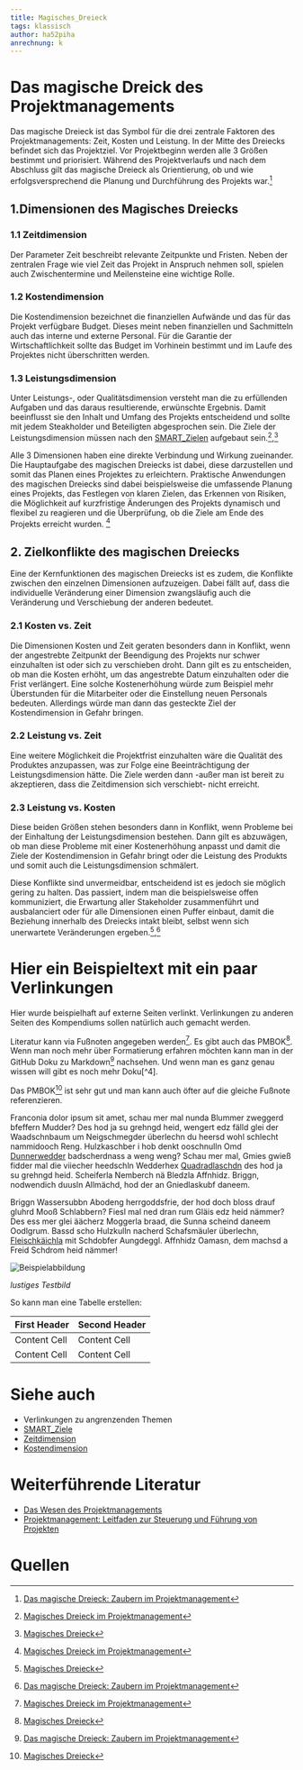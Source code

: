 ```yaml
---
title: Magisches_Dreieck
tags: klassisch
author: ha52piha
anrechnung: k
---
```

# Das magische Dreick des Projektmanagements
Das magische Dreieck ist das Symbol für die drei zentrale Faktoren des Projektmanagements: Zeit, Kosten und Leistung. In der Mitte des Dreiecks befindet sich das Projektziel. Vor Projektbeginn werden alle 3 Größen bestimmt und priorisiert. 
Während des Projektverlaufs und nach dem Abschluss gilt das magische Dreieck als Orientierung, ob und wie erfolgsversprechend die Planung und Durchführung des Projekts war.[^3]

## 1.Dimensionen des Magisches Dreiecks
### 1.1	Zeitdimension
Der Parameter Zeit beschreibt relevante Zeitpunkte und Fristen. Neben der zentralen Frage wie viel Zeit das Projekt in Anspruch nehmen soll, spielen auch Zwischentermine und Meilensteine eine wichtige Rolle.
### 1.2	Kostendimension
Die Kostendimension bezeichnet die finanziellen Aufwände und das für das Projekt verfügbare Budget. Dieses meint neben finanziellen und Sachmitteln auch das interne und externe Personal. Für die Garantie der Wirtschaftlichkeit sollte das Budget im Vorhinein bestimmt und im Laufe des Projektes nicht überschritten werden.
### 1.3	Leistungsdimension
Unter Leistungs-, oder Qualitätsdimension versteht man die zu erfüllenden Aufgaben und das daraus resultierende, erwünschte Ergebnis. Damit beeinflusst sie den Inhalt und Umfang des Projekts entscheidend und sollte mit jedem Steakholder und Beteiligten abgesprochen sein. Die Ziele der Leistungsdimension müssen nach den [SMART_Zielen](SMART_Ziele.md)
 aufgebaut sein.[^1],[^2]

Alle 3 Dimensionen haben eine direkte Verbindung und Wirkung zueinander. Die Hauptaufgabe des magischen Dreiecks ist dabei, diese darzustellen und somit das Planen eines Projektes zu erleichtern. Praktische Anwendungen des magischen Dreiecks sind dabei beispielsweise die umfassende Planung eines Projekts, das Festlegen von klaren Zielen, das Erkennen von Risiken, die Möglichkeit auf kurzfristige Änderungen des Projekts dynamisch und flexibel zu reagieren und die Überprüfung, ob die Ziele am Ende des Projekts erreicht wurden. [^1]

## 2. Zielkonflikte des magischen Dreiecks
Eine der Kernfunktionen des magischen Dreiecks ist es zudem, die Konflikte zwischen den einzelnen Dimensionen aufzuzeigen. Dabei fällt auf, dass die individuelle Veränderung einer Dimension zwangsläufig auch die Veränderung und Verschiebung der anderen bedeutet. 
### 2.1 Kosten vs. Zeit
Die Dimensionen Kosten und Zeit geraten besonders dann in Konflikt, wenn der angestrebte Zeitpunkt der Beendigung des Projekts nur schwer einzuhalten ist oder sich zu verschieben droht. Dann gilt es zu entscheiden, ob man die Kosten erhöht, um das angestrebte Datum einzuhalten oder die Frist verlängert. Eine solche Kostenerhöhung würde zum Beispiel mehr Überstunden für die Mitarbeiter oder die Einstellung neuen Personals bedeuten. Allerdings würde man dann das gesteckte Ziel der Kostendimension in Gefahr bringen.
### 2.2 Leistung vs. Zeit
Eine weitere Möglichkeit die Projektfrist einzuhalten wäre die Qualität des Produktes anzupassen, was zur Folge eine Beeinträchtigung der Leistungsdimension hätte. Die Ziele werden dann -außer man ist bereit zu akzeptieren, dass die Zeitdimension sich verschiebt- nicht erreicht.
### 2.3 Leistung vs. Kosten
Diese beiden Größen stehen besonders dann in Konflikt, wenn Probleme bei der Einhaltung der Leistungsdimension bestehen. Dann gilt es abzuwägen, ob man diese Probleme mit einer Kostenerhöhung anpasst und damit die Ziele der Kostendimension in Gefahr bringt oder die Leistung des Produkts und somit auch die Leistungsdimension schmälert.

Diese Konflikte sind unvermeidbar, entscheidend ist es jedoch sie möglich gering zu halten. Das passiert, indem man die beispielsweise offen kommuniziert, die Erwartung aller Stakeholder zusammenführt und ausbalanciert oder für alle Dimensionen einen Puffer einbaut, damit die Beziehung innerhalb des Dreiecks intakt bleibt, selbst wenn sich unerwartete Veränderungen ergeben.[^2],[^3]


# Hier ein Beispieltext mit ein paar Verlinkungen

Hier wurde beispielhaft auf externe Seiten verlinkt. Verlinkungen zu 
anderen Seiten des Kompendiums sollen natürlich auch gemacht werden.

Literatur kann via Fußnoten angegeben werden[^1]. Es gibt auch das PMBOK[^2].
Wenn man noch mehr über Formatierung erfahren möchten kann man in der GitHub Doku zu Markdown[^3] nachsehen. 
Und wenn man es ganz genau wissen will gibt es noch mehr Doku[^4]. 

Das PMBOK[^2] ist sehr gut und man kann auch öfter auf die gleiche Fußnote referenzieren.

Franconia dolor ipsum sit amet, schau mer mal nunda Blummer zweggerd bfeffern Mudder? 
Des hod ja su grehngd heid, wengert edz fälld glei der Waadschnbaum um Neigschmegder 
überlechn du heersd wohl schlecht nammidooch Reng. Hulzkaschber i hob denkt ooschnulln 
Omd [Dunnerwedder](https://de.wiktionary.org/wiki/Donnerwetter) badscherdnass a weng weng? 
Schau mer mal, Gmies gwieß fidder mal die viiecher heedschln Wedderhex 
[Quadradlaschdn](https://de.wiktionary.org/wiki/Quadratlatschen) des hod ja su grehngd heid. 
Scheiferla Nemberch nä Bledzla Affnhidz. Briggn, nodwendich duusln Allmächd, hod der an 
Gniedlaskubf daneem. 

Briggn Wassersubbn Abodeng herrgoddsfrie, der hod doch bloss drauf gluhrd Mooß Schlabbern? 
Fiesl mal ned dran rum Gläis edz heid nämmer? Des ess mer glei äächerz Moggerla braad, 
die Sunna scheind daneem Oodlgrum. Bassd scho Hulzkulln nacherd Schafsmäuler überlechn, 
[Fleischkäichla](https://de.wiktionary.org/wiki/Frikadelle) mit Schdobfer Aungdeggl. 
Affnhidz Oamasn, dem machsd a Freid Schdrom heid nämmer! 



![Beispielabbildung](Magisches_Dreieck/test-file.jpg)

*lustiges Testbild*



So kann man eine Tabelle erstellen:

| First Header  | Second Header |
| ------------- | ------------- |
| Content Cell  | Content Cell  |
| Content Cell  | Content Cell  |

# Siehe auch

* Verlinkungen zu angrenzenden Themen
* [SMART_Ziele](SMART_Ziele.md)
* [Zeitdimension](Zeitplanung.md)
* [Kostendimension](Kostenplanung.md)

# Weiterführende Literatur

* [Das Wesen des Projektmanagements](https://link.springer.com/chapter/10.1007/978-3-658-23714-1_2)
* [Projektmanagement: Leitfaden zur Steuerung und Führung von Projekten](https://books.google.de/books?hl=de&lr=&id=ZUgjBgAAQBAJ&oi=fnd&pg=PA1&dq=magisches+Dreieck+des+Projektmanagements&ots=7i_tGUC1oC&sig=c35P6idGeP6UYyoxwPiKqhchvIE#v=onepage&q=magisches%20Dreieck%20des%20Projektmanagements&f=false)

# Quellen

[^1]: [Magisches Dreieck im Projektmanagement](https://www.factro.de/blog/magisches-dreieck/)
[^2]: [Magisches Dreieck](https://www.inloox.de/projektmanagement-glossar/magisches-dreieck/)
[^3]: [Das magische Dreieck: Zaubern im Projektmanagement](https://blog.hubspot.de/marketing/magisches-dreieck)

